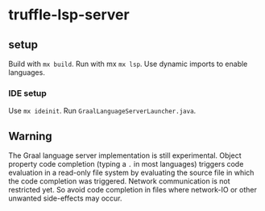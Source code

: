 # truffle-lsp-server

## setup
Build with `mx build`. Run with mx `mx lsp`. Use dynamic imports to enable languages.

### IDE setup
Use `mx ideinit`. Run `GraalLanguageServerLauncher.java`.

## Warning
The Graal language server implementation is still experimental. Object property code completion (typing a `.` in most languages) triggers code evaluation in a read-only file system by evaluating the source file in which the code completion was triggered. Network communication is not restricted yet. So avoid code completion in files where network-IO or other unwanted side-effects may occur.
